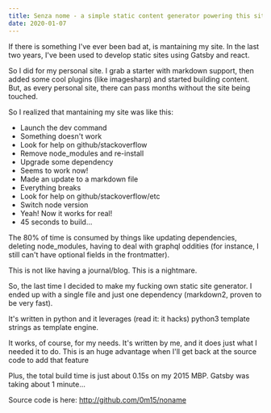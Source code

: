 ```yaml
---
title: Senza nome - a simple static content generator powering this site
date: 2020-01-07
---
```


If there is something I've ever been bad at, is mantaining my site.
In the last two years, I've been used to develop static sites using Gatsby and react.

So I did for my personal site. I grab a starter with markdown support, then added some cool plugins (like imagesharp) and started building content. But, as every personal site, there can pass months without the site being touched.

So I realized that mantaining my site was like this:

- Launch the dev command
- Something doesn't work
- Look for help on github/stackoverflow
- Remove node_modules and re-install
- Upgrade some dependency
- Seems to work now!
- Made an update to a markdown file
- Everything breaks
- Look for help on github/stackoverflow/etc
- Switch node version
- Yeah! Now it works for real!
- 45 seconds to build...

The 80% of time is consumed by things like updating dependencies, deleting node_modules, having to deal with graphql oddities (for instance, I still can't have optional fields in the frontmatter).

This is not like having a journal/blog. This is a nightmare.

So, the last time I decided to make my fucking own static site generator.
I ended up with a single file and just one dependency (markdown2, proven to be very fast).

It's written in python and it leverages (read it: it hacks) python3 template strings as template engine.

It works, of course, for my needs. 
It's written by me, and it does just what I needed it to do. This is an huge advantage when I'll get back at the source code to add that feature

Plus, the total build time is just about 0.15s on my 2015 MBP.
Gatsby was taking about 1 minute...

Source code is here: http://github.com/0m15/noname

